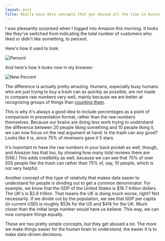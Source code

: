 ```yaml
---
layout: post
Title: Really easy data concepts that get abused all the time in business
---
```


I was pleasantly surprised when I logged into Amazon this morning. It looks like they've switched from indicating the total number of customers who liked or didn't like something, to percent. 

Here's how it used to look: 

![Percent](http://netdna.webdesignerdepot.com/uploads/amazon//compare-reviews.jpg)

And here's how it looks now in my browser:

![New Percent](https://github.com/veekaybee/veekaybee.github.io/blob/master/images/amazon.png)

The difference is actually pretty amazing. Humans, especially busy humans who are just trying to buy a trash can as quickly as possible,  are not made to compare raw numbers very well, mainly because we are better at recognizing groups of things than [counting them](http://www.quora.com/Why-is-human-brain-bad-at-raw-arithmetic-involving-large-numbers-even-though-its-good-at-tasks-such-as-object-recognition). 

This is why it's always a good idea to include percentages as a point of comparison in presentation format, rather than the raw numbers themselves. Because our brains are doing less work trying to understand the difference between 20 people liking something and 10 people liking it, we can now focus on the real argument at hand: Is the trash can any good? Looks like it is, since 75% of reveiwers gave it 5 stars. 

It's important to have the raw numbers in your back pocket as well, though, and Amazon has that too, by showing how many total reviews there are (556.) This adds credibility as well, because we can see that 75% of over 500 people like the trash can rather than 75% of, say, 10 people, which is not very helpful. 

Another concept of this type of relativity that makes data easier to understand for people is dividing out to get a common denominator. For example, we know that the GDP of the United States is $16.7 trillion dollars. The UK's is $2.6 trillion. That means the UK is doing much worse, right? Not necessarily. If we divide out by the population, we see that GDP per capita (in current USD) is roughly $53k for the US and $41k for the UK. Much closer than the initial large number would have us believe. This way, we can now compare things equally. 

These are two pretty simple concepts, but they get abused a lot. The more we make things easier for the human brain to understand, the easier it is to make data-driven decisions. 
